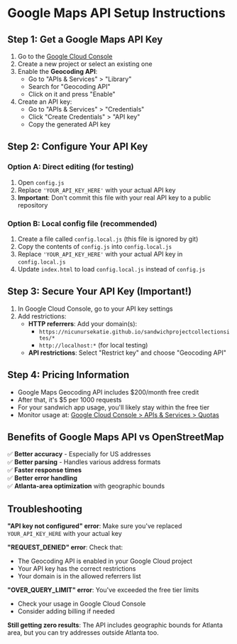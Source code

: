 # Google Maps API Setup Instructions

## Step 1: Get a Google Maps API Key

1. Go to the [Google Cloud Console](https://console.cloud.google.com/)
2. Create a new project or select an existing one
3. Enable the **Geocoding API**:
   - Go to "APIs & Services" > "Library"
   - Search for "Geocoding API"
   - Click on it and press "Enable"
4. Create an API key:
   - Go to "APIs & Services" > "Credentials"
   - Click "Create Credentials" > "API key"
   - Copy the generated API key

## Step 2: Configure Your API Key

### Option A: Direct editing (for testing)
1. Open `config.js`
2. Replace `'YOUR_API_KEY_HERE'` with your actual API key
3. **Important**: Don't commit this file with your real API key to a public repository

### Option B: Local config file (recommended)
1. Create a file called `config.local.js` (this file is ignored by git)
2. Copy the contents of `config.js` into `config.local.js`
3. Replace `'YOUR_API_KEY_HERE'` with your actual API key in `config.local.js`
4. Update `index.html` to load `config.local.js` instead of `config.js`

## Step 3: Secure Your API Key (Important!)

1. In Google Cloud Console, go to your API key settings
2. Add restrictions:
   - **HTTP referrers**: Add your domain(s):
     - `https://nicunursekatie.github.io/sandwichprojectcollectionsites/*`
     - `http://localhost:*` (for local testing)
   - **API restrictions**: Select "Restrict key" and choose "Geocoding API"

## Step 4: Pricing Information

- Google Maps Geocoding API includes $200/month free credit
- After that, it's $5 per 1000 requests
- For your sandwich app usage, you'll likely stay within the free tier
- Monitor usage at: [Google Cloud Console > APIs & Services > Quotas](https://console.cloud.google.com/apis/api/geocoding-backend.googleapis.com/quotas)

## Benefits of Google Maps API vs OpenStreetMap

✅ **Better accuracy** - Especially for US addresses  
✅ **Better parsing** - Handles various address formats  
✅ **Faster response times**  
✅ **Better error handling**  
✅ **Atlanta-area optimization** with geographic bounds  

## Troubleshooting

**"API key not configured" error**: Make sure you've replaced `YOUR_API_KEY_HERE` with your actual key

**"REQUEST_DENIED" error**: Check that:
- The Geocoding API is enabled in your Google Cloud project
- Your API key has the correct restrictions
- Your domain is in the allowed referrers list

**"OVER_QUERY_LIMIT" error**: You've exceeded the free tier limits
- Check your usage in Google Cloud Console
- Consider adding billing if needed

**Still getting zero results**: The API includes geographic bounds for Atlanta area, but you can try addresses outside Atlanta too.